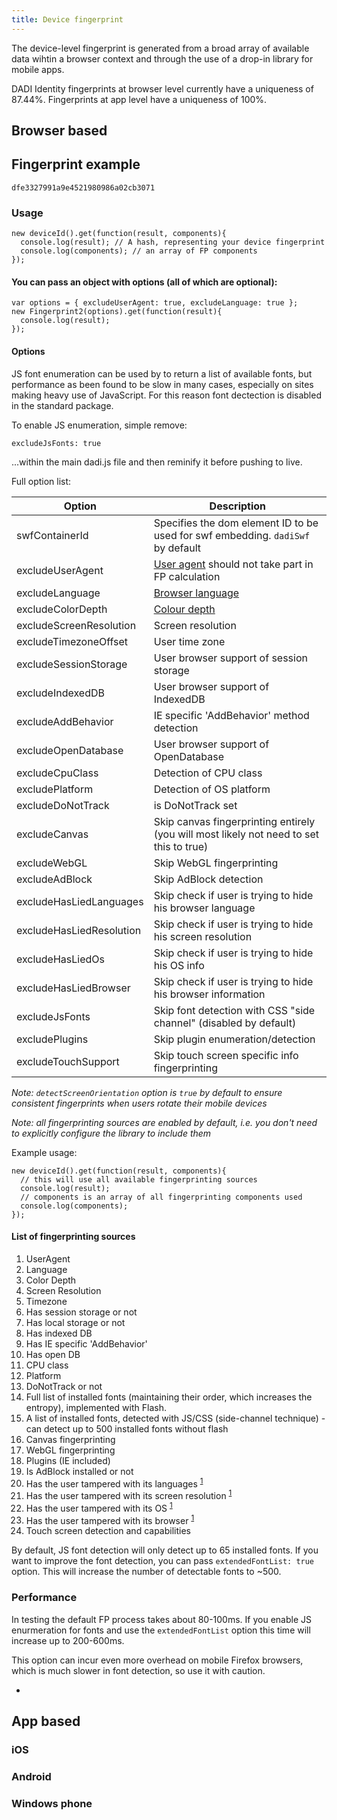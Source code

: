 ```yaml
---
title: Device fingerprint
---
```


The device-level fingerprint is generated from a broad array of available data wihtin a browser context and through the use of a drop-in library for mobile apps.

DADI Identity fingerprints at browser level currently have a uniqueness of 87.44%. Fingerprints at app level have a uniqueness of 100%.

## Browser based

## Fingerprint example

	dfe3327991a9e4521980986a02cb3071

### Usage

	new deviceId().get(function(result, components){
	  console.log(result); // A hash, representing your device fingerprint
	  console.log(components); // an array of FP components
	});

#### You can pass an object with options (all of which are optional):

	var options = { excludeUserAgent: true, excludeLanguage: true };
	new Fingerprint2(options).get(function(result){
	  console.log(result);
	});

#### Options

JS font enumeration can be used by to return a list of available fonts, but performance as been found to be slow in many cases, especially on sites making heavy use of JavaScript. For this reason font dectection is disabled in the standard package.

To enable JS enumeration, simple remove:

	excludeJsFonts: true

...within the main dadi.js file and then reminify it before pushing to live.

Full option list:

| Option | Description |
|--------|-------------|
| swfContainerId | Specifies the dom element ID to be used for swf embedding. `dadiSwf` by default |
| excludeUserAgent | [User agent](https://developer.mozilla.org/en-US/docs/Web/API/NavigatorID/userAgent) should not take part in FP calculation |
| excludeLanguage | [Browser language](https://developer.mozilla.org/en-US/docs/Web/API/NavigatorLanguage/language) |
| excludeColorDepth | [Colour depth](https://developer.mozilla.org/en-US/docs/Web/API/Screen/colorDepth) |
| excludeScreenResolution | Screen resolution |
| excludeTimezoneOffset | User time zone |
| excludeSessionStorage | User browser support of session storage |
| excludeIndexedDB | User browser support of IndexedDB |
| excludeAddBehavior | IE specific 'AddBehavior' method detection |
| excludeOpenDatabase | User browser support of OpenDatabase |
| excludeCpuClass | Detection of CPU class |
| excludePlatform | Detection of OS platform |
| excludeDoNotTrack | is DoNotTrack set |
| excludeCanvas | Skip canvas fingerprinting entirely (you will most likely not need to set this to true) |
| excludeWebGL | Skip WebGL fingerprinting |
| excludeAdBlock | Skip AdBlock detection |
| excludeHasLiedLanguages | Skip check if user is trying to hide his browser language |
| excludeHasLiedResolution | Skip check if user is trying to hide his screen resolution |
| excludeHasLiedOs | Skip check if user is trying to hide his OS info |
| excludeHasLiedBrowser | Skip check if user is trying to hide his browser information |
| excludeJsFonts | Skip font detection with CSS "side channel" (disabled by default) |
| excludePlugins | Skip plugin enumeration/detection |
| excludeTouchSupport | Skip touch screen specific info fingerprinting |

_Note: `detectScreenOrientation` option is `true` by default to ensure consistent fingerprints when users rotate their mobile
devices_

_Note: all fingerprinting sources are enabled by default, i.e. you don't need to explicitly configure the library to include them_

Example usage:

	new deviceId().get(function(result, components){
	  // this will use all available fingerprinting sources
	  console.log(result);
	  // components is an array of all fingerprinting components used
	  console.log(components);
	});

#### List of fingerprinting sources

1. UserAgent
2. Language
3. Color Depth
4. Screen Resolution
5. Timezone
6. Has session storage or not
7. Has local storage or not
8. Has indexed DB
9. Has IE specific 'AddBehavior'
10. Has open DB
11. CPU class
12. Platform
13. DoNotTrack or not
14. Full list of installed fonts (maintaining their order, which increases the entropy), implemented with Flash.
15. A list of installed fonts, detected with JS/CSS (side-channel technique) - can detect up to 500 installed fonts without flash
16. Canvas fingerprinting
17. WebGL fingerprinting
18. Plugins (IE included)
19. Is AdBlock installed or not
20. Has the user tampered with its languages <sup>[1](https://github.com/Valve/fingerprintjs2/wiki/Browser-tampering)</sup>
21. Has the user tampered with its screen resolution <sup>[1](https://github.com/Valve/fingerprintjs2/wiki/Browser-tampering)</sup>
22. Has the user tampered with its OS <sup>[1](https://github.com/Valve/fingerprintjs2/wiki/Browser-tampering)</sup>
23. Has the user tampered with its browser <sup>[1](https://github.com/Valve/fingerprintjs2/wiki/Browser-tampering)</sup>
24. Touch screen detection and capabilities

By default, JS font detection will only detect up to 65 installed fonts. If you want to improve the font detection,
you can pass `extendedFontList: true` option. This will increase the number of detectable fonts to ~500.

### Performance

In testing the default FP process takes about 80-100ms. If you enable JS enurmeration for fonts and use the `extendedFontList` option this time will increase up to 200-600ms.

This option can incur even more overhead on mobile Firefox browsers, which is much slower in font detection, so use it with caution.

-

## App based

### iOS

### Android

### Windows phone
